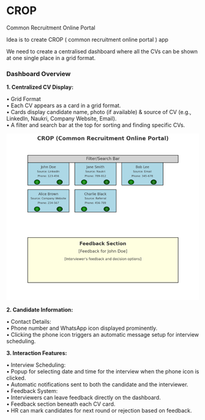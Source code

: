 # CROP
Common Recruitment Online Portal

Idea is to create CROP ( common recruitment online portal ) app

We need to create a centralised dashboard where all the CVs can be shown at one single place in a grid format.


### Dashboard Overview

**1. Centralized CV Display:**  
  
• Grid Format  
• Each CV appears as a card in a grid format.  
• Cards display candidate name, photo (if available) & source      of CV (e.g., LinkedIn, Naukri, Company Website, Email).  
• A filter and search bar at the top for sorting and finding specific CVs.  


![Portal Sketch](assets/images/crop-sketch.png)
      

**2. Candidate Information:**  
  
• Contact Details:  
• Phone number and WhatsApp icon displayed prominently.  
• Clicking the phone icon triggers an automatic message setup for interview scheduling.  
      

**3. Interaction Features:** 
   
• Interview Scheduling:  
• Popup for selecting date and time for the interview when the   phone icon is clicked.   
• Automatic notifications sent to both the candidate and the interviewer.  
• Feedback System:  
• Interviewers can leave feedback directly on the dashboard.  
• Feedback section beneath each CV card.  
• HR can mark candidates for next round or rejection based on feedback.  
